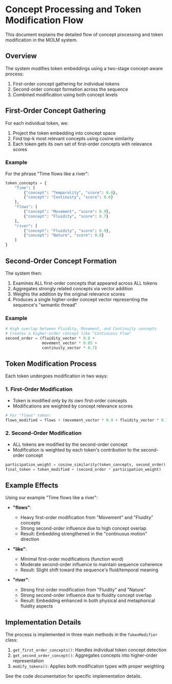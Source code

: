 # Concept Processing and Token Modification Flow

This document explains the detailed flow of concept processing and token modification in the MOLM system.

## Overview

The system modifies token embeddings using a two-stage concept-aware process:
1. First-order concept gathering for individual tokens
2. Second-order concept formation across the sequence
3. Combined modification using both concept levels

## First-Order Concept Gathering

For each individual token, we:
1. Project the token embedding into concept space
2. Find top-k most relevant concepts using cosine similarity
3. Each token gets its own set of first-order concepts with relevance scores

### Example

For the phrase "Time flows like a river":
```python
token_concepts = {
    "Time": [
        {"concept": "Temporality", "score": 0.8},
        {"concept": "Continuity", "score": 0.6}
    ],
    "flows": [
        {"concept": "Movement", "score": 0.9},
        {"concept": "Fluidity", "score": 0.7}
    ],
    "river": [
        {"concept": "Fluidity", "score": 0.9},
        {"concept": "Nature", "score": 0.8}
    ]
}
```

## Second-Order Concept Formation

The system then:
1. Examines ALL first-order concepts that appeared across ALL tokens
2. Aggregates strongly related concepts via vector addition
3. Weights the addition by the original relevance scores
4. Produces a single higher-order concept vector representing the sequence's "semantic thread"

### Example

```python
# High overlap between Fluidity, Movement, and Continuity concepts
# Creates a higher-order concept like "Continuous Flow"
second_order = (fluidity_vector * 0.8 + 
                movement_vector * 0.85 + 
                continuity_vector * 0.7)
```

## Token Modification Process

Each token undergoes modification in two ways:

### 1. First-Order Modification
- Token is modified only by its own first-order concepts
- Modifications are weighted by concept relevance scores

```python
# For "flows" token:
flows_modified = flows + (movement_vector * 0.9 + fluidity_vector * 0.7)
```

### 2. Second-Order Modification
- ALL tokens are modified by the second-order concept
- Modification is weighted by each token's contribution to the second-order concept

```python
participation_weight = cosine_similarity(token_concepts, second_order)
final_token = token_modified + (second_order * participation_weight)
```

## Example Effects

Using our example "Time flows like a river":

- **"flows"**:
  - Heavy first-order modification from "Movement" and "Fluidity" concepts
  - Strong second-order influence due to high concept overlap
  - Result: Embedding strengthened in the "continuous motion" direction

- **"like"**:
  - Minimal first-order modifications (function word)
  - Moderate second-order influence to maintain sequence coherence
  - Result: Slight shift toward the sequence's fluid/temporal meaning

- **"river"**:
  - Strong first-order modification from "Fluidity" and "Nature"
  - Strong second-order influence due to fluidity concept overlap
  - Result: Embedding enhanced in both physical and metaphorical fluidity aspects

## Implementation Details

The process is implemented in three main methods in the `TokenModifier` class:

1. `get_first_order_concepts()`: Handles individual token concept detection
2. `get_second_order_concept()`: Aggregates concepts into higher-order representation
3. `modify_tokens()`: Applies both modification types with proper weighting

See the code documentation for specific implementation details. 